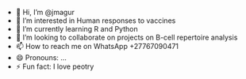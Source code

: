 - 👋 Hi, I’m @jmagur
- 👀 I’m interested in Human responses to vaccines
- 🌱 I’m currently learning R and Python
- 💞️ I’m looking to collaborate on projects on B-cell repertoire analysis
- 📫 How to reach me on WhatsApp +27767090471
- 😄 Pronouns: ...
- ⚡ Fun fact: I love peotry

<!---
jmagur/jmagur is a ✨ special ✨ repository because its `README.md` (this file) appears on your GitHub profile.
You can click the Preview link to take a look at your changes.
--->
